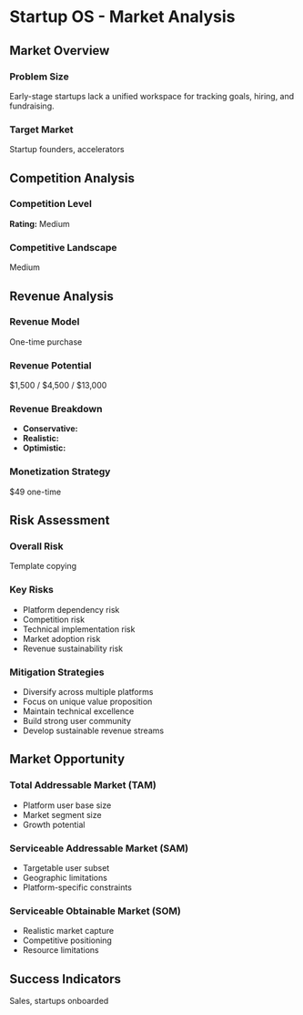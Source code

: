 # Startup OS - Market Analysis

## Market Overview

### Problem Size
Early-stage startups lack a unified workspace for tracking goals, hiring, and fundraising.

### Target Market
Startup founders, accelerators

## Competition Analysis

### Competition Level
**Rating:** Medium

### Competitive Landscape
Medium

## Revenue Analysis

### Revenue Model
One-time purchase

### Revenue Potential
$1,500 / $4,500 / $13,000

### Revenue Breakdown
- **Conservative:** 
- **Realistic:** 
- **Optimistic:** 

### Monetization Strategy
$49 one-time

## Risk Assessment

### Overall Risk
Template copying

### Key Risks
- Platform dependency risk
- Competition risk
- Technical implementation risk
- Market adoption risk
- Revenue sustainability risk

### Mitigation Strategies
- Diversify across multiple platforms
- Focus on unique value proposition
- Maintain technical excellence
- Build strong user community
- Develop sustainable revenue streams

## Market Opportunity

### Total Addressable Market (TAM)
- Platform user base size
- Market segment size
- Growth potential

### Serviceable Addressable Market (SAM)
- Targetable user subset
- Geographic limitations
- Platform-specific constraints

### Serviceable Obtainable Market (SOM)
- Realistic market capture
- Competitive positioning
- Resource limitations

## Success Indicators
Sales, startups onboarded
